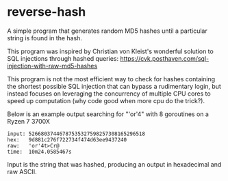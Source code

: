 # reverse-hash
A simple program that generates random MD5 hashes until a particular string is found in the hash.

This program was inspired by Christian von Kleist's wonderful solution to SQL injections through hashed queries:
https://cvk.posthaven.com/sql-injection-with-raw-md5-hashes

This program is not the most efficient way to check for hashes containing the shortest possible SQL injection that can bypass a rudimentary login, but instead focuses on leveraging the concurrency of multiple CPU cores to speed up computation (why code good when more cpu do the trick?).

Below is an example output searching for "'or'4" with 8 goroutines on a Ryzen 7 3700X

```
input: 52668037446787535327598257308165296518
hex:   9d881c276f722734f474d63ee9437240
raw:   'or'4t>Cr@
time:  10m24.0585467s
```

Input is the string that was hashed, producing an output in hexadecimal and raw ASCII.
